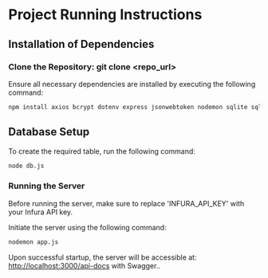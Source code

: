 # Project Running Instructions

## Installation of Dependencies

### Clone the Repository: git clone <repo_url>

Ensure all necessary dependencies are installed by executing the following command:

```bash
npm install axios bcrypt dotenv express jsonwebtoken nodemon sqlite sqlite3 swagger-jsdoc swagger-ui-express web3 yamljs
```

## Database Setup

To create the required table, run the following command:

```bash
node db.js
```

### Running the Server

Before running the server, make sure to replace 'INFURA_API_KEY' with your Infura API key.

Initiate the server using the following command:

```bash
nodemon app.js
```

Upon successful startup, the server will be accessible at: [http://localhost:3000/api-docs](http://localhost:3000/api-docs) with Swagger..
